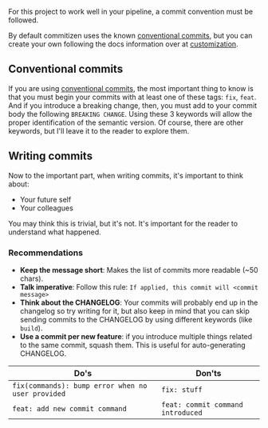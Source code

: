 For this project to work well in your pipeline, a commit convention must be followed.

By default commitizen uses the known [conventional commits][conventional_commits], but
you can create your own following the docs information over at
[customization][customization].

## Conventional commits

If you are using [conventional commits][conventional_commits], the most important
thing to know is that you must begin your commits with at least one of these tags:
`fix`, `feat`. And if you introduce a breaking change, then, you must
add to your commit body the following `BREAKING CHANGE`.
Using these 3 keywords will allow the proper identification of the semantic version.
Of course, there are other keywords, but I'll leave it to the reader to explore them.

## Writing commits

Now to the important part, when writing commits, it's important to think about:

- Your future self
- Your colleagues

You may think this is trivial, but it's not. It's important for the reader to
understand what happened.

### Recommendations

- **Keep the message short**: Makes the list of commits more readable (~50 chars).
- **Talk imperative**: Follow this rule: `If applied, this commit will <commit message>`
- **Think about the CHANGELOG**: Your commits will probably end up in the changelog
  so try writing for it, but also keep in mind that you can skip sending commits to the
  CHANGELOG by using different keywords (like `build`).
- **Use a commit per new feature**: if you introduce multiple things related to the same
  commit, squash them. This is useful for auto-generating CHANGELOG.

| Do's | Don'ts |
| ---- | ------ |
| `fix(commands): bump error when no user provided` | `fix: stuff` |
| `feat: add new commit command` | `feat: commit command introduced` |

[customization]: ../customization.md
[conventional_commits]: https://www.conventionalcommits.org
